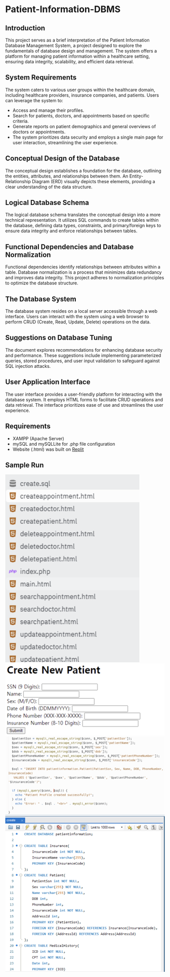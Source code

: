 # Patient-Information-DBMS
## Introduction
This project serves as a brief interpretation of the Patient Information Database Management System, a project designed to explore the fundamentals of database design and management. The system offers a platform for managing patient information within a healthcare setting, ensuring data integrity, scalability, and efficient data retrieval.

## System Requirements
The system caters to various user groups within the healthcare domain, including healthcare providers, insurance companies, and patients. Users can leverage the system to:

- Access and manage their profiles.
- Search for patients, doctors, and appointments based on specific criteria.
- Generate reports on patient demographics and general overviews of doctors or appointments.
- The system prioritizes data security and employs a single main page for user interaction, streamlining the user experience.

## Conceptual Design of the Database
The conceptual design establishes a foundation for the database, outlining the entities, attributes, and relationships between them. An Entity-Relationship Diagram (ERD) visually depicts these elements, providing a clear understanding of the data structure.

## Logical Database Schema
The logical database schema translates the conceptual design into a more technical representation. It utilizes SQL commands to create tables within the database, defining data types, constraints, and primary/foreign keys to ensure data integrity and enforce relationships between tables.

## Functional Dependencies and Database Normalization
Functional dependencies identify relationships between attributes within a table. Database normalization is a process that minimizes data redundancy and improves data integrity. This project adheres to normalization principles to optimize the database structure.

## The Database System
The database system resides on a local server accessible through a web interface. Users can interact with the system using a web browser to perform CRUD (Create, Read, Update, Delete) operations on the data.

## Suggestions on Database Tuning
The document explores recommendations for enhancing database security and performance. These suggestions include implementing parameterized queries, stored procedures, and user input validation to safeguard against SQL injection attacks.

## User Application Interface
The user interface provides a user-friendly platform for interacting with the database system. It employs HTML forms to facilitate CRUD operations and data retrieval. The interface prioritizes ease of use and streamlines the user experience.

## Requirements
- XAMPP (Apache Server)
- mySQL and mySQLLite for .php file configuration
- Website (.html) was built on [Replit](Replit.com)

## Sample Run
![ezcv logo](https://raw.githubusercontent.com/owlbemi/Patient-Information-DBMS/main/demo_images/demo1.png)
![ezcv logo](https://raw.githubusercontent.com/owlbemi/Patient-Information-DBMS/main/demo_images/demo2.png)
![ezcv logo](https://raw.githubusercontent.com/owlbemi/Patient-Information-DBMS/main/demo_images/demo3.png)
![ezcv logo](https://raw.githubusercontent.com/owlbemi/Patient-Information-DBMS/main/demo_images/demo4.png)
